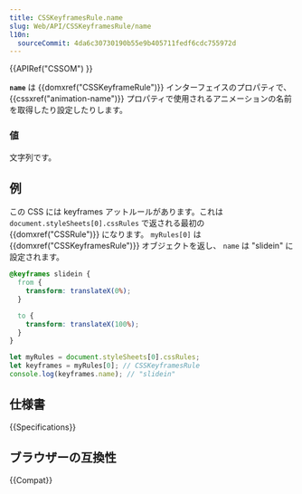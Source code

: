 ```yaml
---
title: CSSKeyframesRule.name
slug: Web/API/CSSKeyframesRule/name
l10n:
  sourceCommit: 4da6c30730190b55e9b405711fedf6cdc755972d
---
```


{{APIRef("CSSOM") }}

**`name`** は {{domxref("CSSKeyframeRule")}} インターフェイスのプロパティで、 {{cssxref("animation-name")}} プロパティで使用されるアニメーションの名前を取得したり設定したりします。

### 値

文字列です。

## 例

この CSS には keyframes アットルールがあります。これは `document.styleSheets[0].cssRules` で返される最初の {{domxref("CSSRule")}} になります。
`myRules[0]` は {{domxref("CSSKeyframesRule")}} オブジェクトを返し、 `name` は "slidein" に設定されます。

```css
@keyframes slidein {
  from {
    transform: translateX(0%);
  }

  to {
    transform: translateX(100%);
  }
}
```

```js
let myRules = document.styleSheets[0].cssRules;
let keyframes = myRules[0]; // CSSKeyframesRule
console.log(keyframes.name); // "slidein"
```

## 仕様書

{{Specifications}}

## ブラウザーの互換性

{{Compat}}
